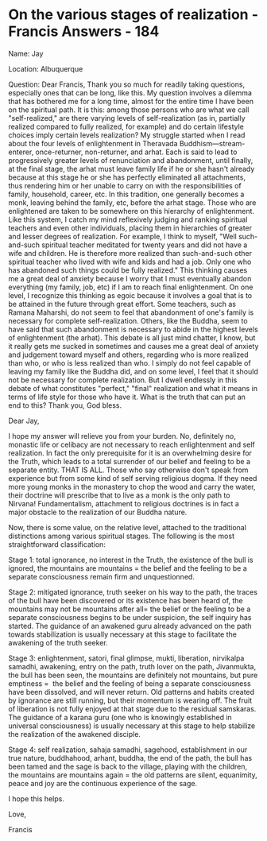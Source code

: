 # On the various stages of realization - Francis Answers - 184

Name: Jay&nbsp;

Location: Albuquerque&nbsp;

Question: Dear Francis, Thank you so much for readily taking questions, especially ones that can be long, like this. My question involves a dilemma that has bothered me for a long time, almost for the entire time I have been on the spiritual path. It is this: among those persons who are what we call &quot;self-realized,&quot; are there varying levels of self-realization (as in, partially realized compared to fully realized, for example) and do certain lifestyle choices imply certain levels realization? My struggle started when I read about the four levels of enlightenment in Theravada Buddhism&mdash;stream-enterer, once-returner, non-returner, and arhat. Each is said to lead to progressively greater levels of renunciation and abandonment, until finally, at the final stage, the arhat must leave family life if he or she hasn't already because at this stage he or she has perfectly eliminated all attachments, thus rendering him or her unable to carry on with the responsibilities of family, household, career, etc. In this tradition, one generally becomes a monk, leaving behind the family, etc, before the arhat stage. Those who are enlightened are taken to be somewhere on this hierarchy of enlightenment. Like this system, I catch my mind reflexively judging and ranking spiritual teachers and even other individuals, placing them in hierarchies of greater and lesser degrees of realization. For example, I think to myself, &quot;Well such-and-such spiritual teacher meditated for twenty years and did not have a wife and children. He is therefore more realized than such-and-such other spiritual teacher who lived with wife and kids and had a job. Only one who has abandoned such things could be fully realized.&quot; This thinking causes me a great deal of anxiety because I worry that I must eventually abandon everything (my family, job, etc) if I am to reach final enlightenment. On one level, I recognize this thinking as egoic because it involves a goal that is to be attained in the future through great effort. Some teachers, such as Ramana Maharshi, do not seem to feel that abandonment of one's family is necessary for complete self-realization. Others, like the Buddha, seem to have said that such abandonment is necessary to abide in the highest levels of enlightenment (the arhat). This debate is all just mind chatter, I know, but it really gets me sucked in sometimes and causes me a great deal of anxiety and judgement toward myself and others, regarding who is more realized than who, or who is less realized than who. I simply do not feel capable of leaving my family like the Buddha did, and on some level, I feel that it should not be necessary for complete realization. But I dwell endlessly in this debate of what constitutes &quot;perfect,&quot; &quot;final&quot; realization and what it means in terms of life style for those who have it. What is the truth that can put an end to this? Thank you, God bless.

Dear Jay,

I hope my answer will relieve you from your burden. No, definitely no, monastic life or celibacy are not necessary to reach enlightenment and self realization. In fact the only prerequisite for it is an overwhelming desire for the Truth, which leads to a total surrender of our belief and feeling to be a separate entity. THAT IS ALL. Those who say otherwise don't speak from experience but from some kind of self serving religious dogma. If they need more young monks in the monastery to chop the wood and carry the water, their doctrine will prescribe that to live as a monk is the only path to Nirvana! Fundamentalism, attachment to religious doctrines is in fact a major obstacle to the realization of our Buddha nature.

Now, there is some value, on the relative level, attached to the traditional distinctions among various spiritual stages. The following is the most straightforward classification:

Stage 1: total ignorance, no interest in the Truth, the existence of the bull is ignored, the mountains are mountains = the belief and the feeling to be a separate consciousness remain firm and unquestionned.

Stage 2: mitigated ignorance, truth seeker on his way to the path, the traces of the bull have been discovered or its existence has been heard of, the mountains may not be mountains after all= the belief or the feeling to be a separate consciousness begins to be under suspicion, the self inquiry has started.&nbsp;The guidance of an awakened guru already advanced on the path towards stabilization is usually necessary at this stage to facilitate the awakening of the truth seeker.&nbsp;

Stage 3: enlightenment, satori, final glimpse, mukti, liberation, nirvikalpa samadhi, awakening, entry on the path, truth lover on the path, Jivanmukta, the bull has been seen, the mountains are definitely not mountains, but pure emptiness =&nbsp; the belief and the feeling of being a separate consciousness have been dissolved, and will never return. Old patterns and habits created by ignorance are still running, but their momentum is wearing off. The fruit of liberation is not fully enjoyed at that stage due to the residual samskaras. The guidance of a karana guru (one who is knowingly established in universal consciousness) is usually necessary at this stage to help stabilize the realization of the awakened disciple.

Stage 4: self realization, sahaja samadhi, sagehood, establishment in our true nature, buddhahood, arhant, buddha, the end of the path, the bull has been tamed and the sage is back to the village, playing with the children, the mountains are mountains again = the old patterns are silent, equanimity, peace and joy are the continuous experience of the sage.

I hope this helps.

Love,

Francis


